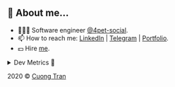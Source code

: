 ## 🦄 About me...

- 🧑🏻‍💻 Software engineer [@4pet-social](https://github.com/4pet-social).
- 📫 How to reach me: [LinkedIn](https://linkedin.com/in/103cuong) | [Telegram](https://t.me/cuong103) | [Portfolio](https://103cuong.github.io/).
- 💵 Hire [me](mailto:103cuong@gmail.com).

<details><summary>Dev Metrics 💅</summary>

<!--START_SECTION:waka-->
![Profile Views](http://img.shields.io/badge/Profile%20Views-54-blue)

![Lines of code](https://img.shields.io/badge/From%20Hello%20World%20I%27ve%20Written-16.1%20million%20lines%20of%20code-blue)

**🐱 My Github Data** 

> 🏆 2,464 Contributions in the Year 2020
 > 
> 📦 503.1 kB Used in Github's Storage 
 > 
> 💼 Opted to Hire
 > 
> 📜 158 Public Repositories
 > 
> 🔑 0 Private Repository 
 > 
**I'm a Night 🦉** 

```text
🌞 Morning    45 commits     ██░░░░░░░░░░░░░░░░░░░░░░░   10.25% 
🌆 Daytime    133 commits    ███████░░░░░░░░░░░░░░░░░░   30.3% 
🌃 Evening    157 commits    █████████░░░░░░░░░░░░░░░░   35.76% 
🌙 Night      104 commits    ██████░░░░░░░░░░░░░░░░░░░   23.69%

```
📅 **I'm Most Productive on Thursday** 

```text
Monday       52 commits     ███░░░░░░░░░░░░░░░░░░░░░░   11.85% 
Tuesday      67 commits     ███░░░░░░░░░░░░░░░░░░░░░░   15.26% 
Wednesday    40 commits     ██░░░░░░░░░░░░░░░░░░░░░░░   9.11% 
Thursday     104 commits    ██████░░░░░░░░░░░░░░░░░░░   23.69% 
Friday       59 commits     ███░░░░░░░░░░░░░░░░░░░░░░   13.44% 
Saturday     51 commits     ███░░░░░░░░░░░░░░░░░░░░░░   11.62% 
Sunday       66 commits     ███░░░░░░░░░░░░░░░░░░░░░░   15.03%

```


📊 **This Week I Spent My Time On** 

```text
⌚︎ Time Zone: Asia/Ho_Chi_Minh

💬 Programming Languages: 
TypeScript               21 hrs 56 mins      █████████████░░░░░░░░░░░░   54.36% 
YAML                     9 hrs 15 mins       █████░░░░░░░░░░░░░░░░░░░░   22.95% 
JSON                     3 hrs 32 mins       ██░░░░░░░░░░░░░░░░░░░░░░░   8.78% 
JavaScript               1 hr 16 mins        ░░░░░░░░░░░░░░░░░░░░░░░░░   3.17% 
GraphQL                  1 hr 13 mins        ░░░░░░░░░░░░░░░░░░░░░░░░░   3.05%

🔥 Editors: 
WebStorm                 29 hrs 35 mins      ██████████████████░░░░░░░   73.34% 
VS Code                  10 hrs 33 mins      ██████░░░░░░░░░░░░░░░░░░░   26.17% 
DataGrip                 7 mins              ░░░░░░░░░░░░░░░░░░░░░░░░░   0.32% 
Sublime Text             4 mins              ░░░░░░░░░░░░░░░░░░░░░░░░░   0.17%

```

**I Mostly Code in TypeScript** 

```text
TypeScript               45 repos            ███████████░░░░░░░░░░░░░░   45.45% 
JavaScript               24 repos            ██████░░░░░░░░░░░░░░░░░░░   24.24% 
Go                       18 repos            ████░░░░░░░░░░░░░░░░░░░░░   18.18% 
Shell                    3 repos             ░░░░░░░░░░░░░░░░░░░░░░░░░   3.03% 
Dart                     2 repos             ░░░░░░░░░░░░░░░░░░░░░░░░░   2.02%

```



<!--END_SECTION:waka-->
</details>

2020 © [Cuong Tran](https://github.com/103cuong)
